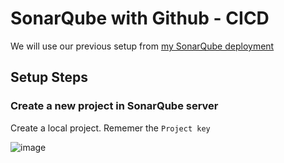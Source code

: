 # SonarQube with Github - CICD
We will use our previous setup from [my SonarQube deployment](https://github.com/famasboy888/SonarQube_docker)

## Setup Steps

### Create a new project in SonarQube server

Create a local project. Rememer the `Project key`

![image](https://github.com/famasboy888/SonarQube_Github_CICD/assets/23441168/e5fd05e8-e48f-448b-bae1-1f7f1443fc63)

